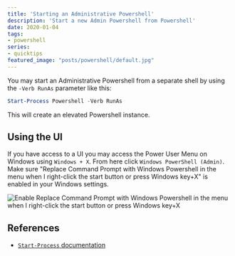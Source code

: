 ```yaml
---
title: 'Starting an Administrative Powershell'
description: 'Start a new Admin Powershell from Powershell'
date: 2020-01-04
tags:
- powershell
series:
- quicktips
featured_image: "posts/powershell/default.jpg"
---
```


You may start an Administrative Powershell from a separate shell by using the `-Verb RunAs` parameter like this:

```powershell
Start-Process Powershell -Verb RunAs
```

This will create an elevated Powershell instance.

## Using the UI

If you have access to a UI you may access the Power User Menu on Windows using `Windows + X`. From here click `Windows PowerShell (Admin)`. Make sure "Replace Command Prompt with Windows Powershell in the menu when I right-click the start button or press Windows key+X" is enabled in your Windows settings.

![Enable Replace Command Prompt with Windows Powershell in the menu when I right-click the start button or press Windows key+X](/images/posts/powershell/powershell-windowsx.jpg)

## References

* [`Start-Process` documentation](https://docs.microsoft.com/en-us/powershell/module/microsoft.powershell.management/start-process) 